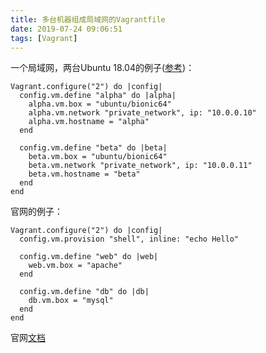 ```yaml
---
title: 多台机器组成局域网的Vagrantfile
date: 2019-07-24 09:06:51
tags: [Vagrant]
---
```


一个局域网，两台Ubuntu 18.04的例子([参考][2])：

```Vagrantfile
Vagrant.configure("2") do |config|
  config.vm.define "alpha" do |alpha|
    alpha.vm.box = "ubuntu/bionic64"
    alpha.vm.network "private_network", ip: "10.0.0.10"
    alpha.vm.hostname = "alpha"
  end

  config.vm.define "beta" do |beta|
    beta.vm.box = "ubuntu/bionic64"
    beta.vm.network "private_network", ip: "10.0.0.11"
    beta.vm.hostname = "beta"
  end
end
```



官网的例子：

```Vagrantfile
Vagrant.configure("2") do |config|
  config.vm.provision "shell", inline: "echo Hello"

  config.vm.define "web" do |web|
    web.vm.box = "apache"
  end

  config.vm.define "db" do |db|
    db.vm.box = "mysql"
  end
end
```

官网[文档][1]

[1]: https://www.vagrantup.com/docs/multi-machine/
[2]: https://stackoverflow.com/questions/24867252/allow-two-or-more-vagrant-vms-to-communicate-on-their-own-network
